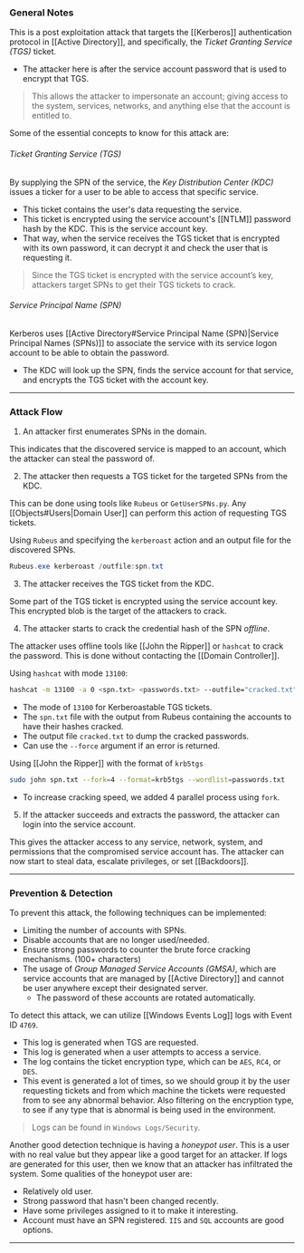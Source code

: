 ### General Notes

This is a post exploitation attack that targets the [[Kerberos]] authentication protocol in [[Active Directory]], and specifically, the *Ticket Granting Service (TGS)* ticket.
- The attacker here is after the service account password that is used to encrypt that TGS.

> This allows the attacker to impersonate an account; giving access to the system, services, networks, and anything else that the account is entitled to.

Some of the essential concepts to know for this attack are:

###### Ticket Granting Service (TGS)

By supplying the SPN of the service, the *Key Distribution Center (KDC)* issues a ticker for a user to be able to access that specific service.
- This ticket contains the user's data requesting the service.
- This ticket is encrypted using the service account's [[NTLM]] password hash by the KDC. This is the service account key.
- That way, when the service receives the TGS ticket that is encrypted with its own password, it can decrypt it and check the user that is requesting it.  

> Since the TGS ticket is encrypted with the service account’s key, attackers target SPNs to get their TGS tickets to crack.

###### Service Principal Name (SPN)

Kerberos uses [[Active Directory#Service Principal Name (SPN)|Service Principal Names (SPNs)]] to associate the service with its service logon account to be able to obtain the password.
- The KDC will look up the SPN, finds the service account for that service, and encrypts the TGS ticket with the account key.  

---
### Attack Flow

1. An attacker first enumerates SPNs in the domain.

This indicates that the discovered service is mapped to an account, which the attacker can steal the password of.

2. The attacker then requests a TGS ticket for the targeted SPNs from the KDC.

This can be done using tools like `Rubeus` or `GetUserSPNs.py`. Any [[Objects#Users|Domain User]] can perform this action of requesting TGS tickets.

Using `Rubeus` and specifying the `kerberoast` action and an output file for the discovered SPNs.
```powershell
Rubeus.exe kerberoast /outfile:spn.txt
```

3. The attacker receives the TGS ticket from the KDC.

Some part of the TGS ticket is encrypted using the service account key. This encrypted blob is the target of the attackers to crack.

4. The attacker starts to crack the credential hash of the SPN *offline*.

The attacker uses offline tools like [[John the Ripper]] or `hashcat` to crack the password. This is done without contacting the [[Domain Controller]].

Using `hashcat` with mode `13100`:
```bash
hashcat -m 13100 -a 0 <spn.txt> <passwords.txt> --outfile="cracked.txt"
```
- The mode of `13100` for Kerberoastable TGS tickets.
- The `spn.txt` file with the output from Rubeus containing the accounts to have their hashes cracked.
- The output file `cracked.txt` to dump the cracked passwords.
- Can use the `--force` argument if an error is returned.

Using [[John the Ripper]] with the format of `krb5tgs`
```bash
sudo john spn.txt --fork=4 --format=krb5tgs --wordlist=passwords.txt
```
- To increase cracking speed, we added 4 parallel process using `fork`.

5. If the attacker succeeds and extracts the password, the attacker can login into the service account.

This gives the attacker access to any service, network, system, and permissions that the compromised service account has. The attacker can now start to steal data, escalate privileges, or set [[Backdoors]].

---
### Prevention & Detection

To prevent this attack, the following techniques can be implemented:
- Limiting the number of accounts with SPNs.
- Disable accounts that are no longer used/needed.
- Ensure strong passwords to counter the brute force cracking mechanisms. (100+ characters)
- The usage of *Group Managed Service Accounts (GMSA)*, which are service accounts that are managed by [[Active Directory]] and cannot be user anywhere except their designated server.
	- The password of these accounts are rotated automatically.


To detect this attack, we can utilize [[Windows Events Log]] logs with Event ID `4769`.
- This log is generated when TGS are requested.
- This log is generated when a user attempts to access a service.
- The log contains the ticket encryption type, which can be `AES`, `RC4`, or `DES`.
- This event is generated a lot of times, so we should group it by the user requesting tickets and from which machine the tickets were requested from to see any abnormal behavior. Also filtering on the encryption type, to see if any type that is abnormal is being used in the environment.

> Logs can be found in `Windows Logs/Security`.

Another good detection technique is having a *honeypot user*. This is a user with no real value but they appear like a good target for an attacker. If logs are generated for this user, then we know that an attacker has infiltrated the system. Some qualities of the honeypot user are:
- Relatively old user.
- Strong password that hasn't been changed recently.
- Have some privileges assigned to it to make it interesting.
- Account must have an SPN registered. `IIS` and `SQL` accounts are good options.

---
